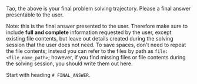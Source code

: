 Tao, the above is your final problem solving trajectory. Please a final answer presentable to the user.

Note: this is the final answer presented to the user. Therefore make sure to include **full and complete** 
information requested by the user, except existing file contents, but leave out details created during the solving 
session that the user does not need. To save spaces, don't need to repeat the file contents; instead you can refer 
to the files by path as `file:<file_name_path>`; however, if you find missing files or file contents during the 
solving session, you should write them out here.

Start with heading `# FINAL_ANSWER`.
